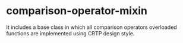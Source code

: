 # comparison-operator-mixin
It includes a base class in which all comparison operators overloaded functions are implemented using CRTP design style. 
